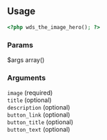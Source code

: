 ## Usage
```php
<?php wds_the_image_hero(); ?>
```

### Params
$args  array()

### Arguments
`image`         (required)  
`title`         (optional)  
`description`   (optional)  
`button_link`   (optional)  
`button_title`  (optional)  
`button_text`   (optional)  
